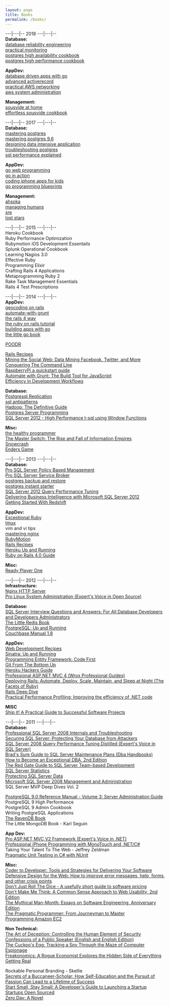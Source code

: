 ```yaml
---
layout: page
title: Books
permalink: /books/
---
```


---|---|-- 2018 ---|---|--  
**Database:**  
[database reliability engineering](https://shop.oreilly.com/product/0636920039761.do)  
[practical monitoring](https://www.amazon.com/Practical-Monitoring-Effective-Strategies-World/dp/1491957352/ref=sr_1_1?ie=UTF8&qid=1517808859&sr=8-1&keywords=practical+monitoring)  
[postgres high availability cookbook](https://www.packtpub.com/big-data-and-business-intelligence/postgresql-high-availability-cookbook-second-edition)  
[postgres high performance cookbook](https://www.packtpub.com/big-data-and-business-intelligence/postgresql-high-performance-cookbook)  
  
**AppDev:**  
[database driven apps with go](https://www.vividcortex.com/resources/the-ultimate-guide-to-building-database-driven-apps-with-go)    
[advanced activerecord](https://advancedactiverecord.com/)  
[practical AWS networking](https://www.packtpub.com/virtualization-and-cloud/practical-aws-networking)  
[aws system administration](https://www.amazon.com/AWS-System-Administration-Practices-Sysadmins/dp/1449342574/ref=sr_1_cc_1?s=aps&ie=UTF8&qid=1517809081&sr=1-1-catcorr&keywords=aws+system+administration+oreilly)  

**Management:**  
[sousvide at home](https://www.amazon.com/Sous-Vide-Home-Technique-Perfectly/dp/0399578064)  
[effortless sousvide cookbook](https://www.amazon.com/Effortless-Sous-Vide-Cookbook-Restaurant-Quality-ebook/dp/B078C9BNCF)  

---|---|-- 2017 ---|---|--  
**Database:**  
[mastering postgres](https://masteringpostgresql.com/)  
[mastering postgres 9.6](https://www.packtpub.com/big-data-and-business-intelligence/mastering-postgresql-96)  
[designing data intensive application](https://www.amazon.com/Designing-Data-Intensive-Applications-Reliable-Maintainable/dp/1449373321)  
[troubleshooting postgres](https://www.packtpub.com/big-data-and-business-intelligence/troubleshooting-postgresql)  
[sql performance explained](http://sql-performance-explained.com/)  

**AppDev:**  
[go web programming](https://www.amazon.com/Web-Programming-Sau-Sheong-Chang/dp/1617292567)  
[go in action](https://www.amazon.com/Go-Action-William-Kennedy/dp/1617291781)  
[coding iphone apps for kids](https://www.nostarch.com/iphoneappsforkids)  
[go programming blueprints](https://www.packtpub.com/application-development/go-programming-blueprints)  
  

**Management:**  
[ahsoka](https://smile.amazon.com/Star-Wars-Ahsoka-K-Johnston/dp/1484782313)  
[managing humans](https://www.amazon.com/Managing-Humans-Humorous-Software-Engineering/dp/1484221575/)  
[sre](https://www.amazon.com/Site-Reliability-Engineering-Production-Systems/dp/149192912X/)  
[lost stars](https://www.goodreads.com/book/show/25067046-lost-stars)
  

\---|\---|-- 2015 \---|\---|--  
Heroku Cookbook  
Ruby Performance Optimization  
Rubymotion iOS Development Essentails  
Splunk Operational Cookbook  
Learning Nagios 3.0  
Effective Ruby  
Programming Elixir  
Crafting Rails 4 Applications  
Metaprogramming Ruby 2  
Rake Task Management Essentials  
Rails 4 Test Prescriptions  


\---|\---|-- 2014 \---|\---|--  
**AppDev:**  
[geocoding on rails](https://gumroad.com/l/geocoding-on-rails)  
[automate-with-grunt](https://pragprog.com/book/bhgrunt/automate-with-grunt)  
[the rails 4 way](https://leanpub.com/tr4w)  
[the ruby on rails tutorial](https://www.railstutorial.org/)  
[building apps with go](https://codegangsta.gitbooks.io/building-web-apps-with-go/)  
[the little go book](https://openmymind.net/The-Little-Go-Book/)  
  
[POODR](https://www.amazon.com/Practical-Object-Oriented-Design-Ruby-Addison-Wesley/dp/0321721330)  

[Rails Recipes](https://pragprog.com/book/rr2/rails-recipes)  
<a href="https://www.amazon.com/gp/product/1449367615/ref=as_li_ss_tl?ie=UTF8&camp=1789&creative=390957&creativeASIN=1449367615&linkCode=as2&tag=data03c5-20">Mining the Social Web: Data Mining Facebook, Twitter, and More</a><img src="https://ir-na.amazon-adsystem.com/e/ir?t=data03c5-20&l=as2&o=1&a=1449367615" width="1" height="1" border="0" alt="" style="border:none !important; margin:0px !important;" />  
<a href="https://conqueringthecommandline.com/">Conquering The Command Line</a>  
<a href="https://pragprog.com/book/msraspi2/raspberry-pi-a-quick-start-guide">RaspberryPi a quickstart guide</a>  
<a href="https://pragprog.com/book/bhgrunt/automate-with-grunt">Automate with Grunt: The Build Tool for JavaScript</a>  
<a href="https://ebooks.codeship.io/efficiency-in-development-workflows-by-codeship">Efficiency in Development Workflows</a>  

**Database:**  
[Postgresql Replication](https://www.packtpub.com/big-data-and-business-intelligence/postgresql-replication)  
[sql antipatterns](https://pragprog.com/book/bksqla/sql-antipatterns)  
<a href="https://www.amazon.com/gp/product/B00BQ1Y9FY/ref=as_li_ss_tl?ie=UTF8&camp=1789&creative=390957&creativeASIN=B00BQ1Y9FY&linkCode=as2&tag=data03c5-20">Hadoop: The Definitive Guide</a><img src="https://ir-na.amazon-adsystem.com/e/ir?t=data03c5-20&l=as2&o=1&a=B00BQ1Y9FY" width="1" height="1" border="0" alt="" style="border:none !important; margin:0px !important;" />  
<a href="https://www.packtpub.com/postgresql-server-programming/book">Postgres Server Programming</a>  
<a href="https://www.amazon.com/Microsoft-High-Performance-Functions-Developer-Reference/dp/0735658366/ref=sr_1_sc_1?s=books&ie=UTF8&qid=1404531395&sr=1-1-spell&keywords=microsoft+sqlserver+2012+high+performance+t-sql">SQL Server 2012 - High Performance t-sql using Window Functions</a>  

**Misc:**  
[the healthy programmer](https://pragprog.com/book/jkthp/the-healthy-programmer)  
<a href="https://www.amazon.com/gp/product/0307390993/ref=as_li_ss_tl?ie=UTF8&camp=1789&creative=390957&creativeASIN=0307390993&linkCode=as2&tag=data03c5-20">The Master Switch: The Rise and Fall of Information Empires</a><img src="https://ir-na.amazon-adsystem.com/e/ir?t=data03c5-20&l=as2&o=1&a=0307390993" width="1" height="1" border="0" alt="" style="border:none !important; margin:0px !important;" />  
<a href="https://www.amazon.com/Snow-Crash-Bantam-Spectra-Book/dp/0553380958#">Snowcrash</a>  
<a href="https://www.amazon.com/Enders-Ender-Quintet-Orson-Scott/dp/0812550706/ref=sr_1_1?s=books&ie=UTF8&qid=1404674219&sr=1-1&keywords=enders+game">Enders Game</a>  

\---|\---|-- 2013 \---|\---|--  
**Database:**  
[Pro SQL Server Policy Based Management](https://www.amazon.com/Server-Policy-Based-Management-Experts-Voice/dp/1430229101/ref=sr_1_1?s=books&ie=UTF8&qid=1386655240&sr=1-1&keywords=policy+based+management)  
[Pro SQL Server Service Broker](https://www.amazon.com/Pro-Server-2008-Service-Broker/dp/1430243023/ref=sr_1_2?s=books&ie=UTF8&qid=1386655198&sr=1-2&keywords=service+broker)  
[postgres backup and restore](https://www.packtpub.com/how-to-postgresql-backup-and-restore/book)  
[postgres instant starter](https://www.packtpub.com/instant-postgresql-starter/book)  
[SQL Server 2012 Query Performance Tuning](https://www.amazon.com/Server-2012-Query-Performance-Tuning/dp/1430242035)  
[Delivering Business Intelligence with Microsoft SQL Server 2012](https://www.amazon.com/Delivering-Business-Intelligence-Microsoft-Server/dp/0071759387)  
[Getting Started With Redshift](https://www.amazon.com/Getting-Started-Amazon-Redshift-Stefan/dp/1782178082)  
  

**AppDev:**  
[Exceptional Ruby](https://pragprog.com/book/ager/exceptional-ruby)  
[tmux](https://pragprog.com/book/bhtmux/tmux)  
vim and vi tips  
[mastering nginx](https://www.amazon.com/Mastering-Nginx-Dimitri-Aivaliotis/dp/1849517444/ref=sr_1_1?ie=UTF8&qid=1371443557&sr=8-1&keywords=mastering+nginx)  
[RubyMotion](https://pragprog.com/book/carubym/rubymotion/)  
[Rails Recipes](https://pragprog.com/book/rr2/rails-recipes/)  
[Heroku Up and Running](https://www.amazon.com/gp/product/144934139X/ref=oh_details_o01_s00_i00?ie=UTF8&psc=1)  
[Ruby on Rails 4.0 Guide](https://www.amazon.com/Ruby-Rails-Guide-Stefan-Wintermeyer-ebook/dp/B00E25KVLW)  


**Misc:**  
[Ready Player One](https://www.amazon.com/Ready-Player-One-A-Novel/dp/0307887448/ref=sr_1_1?ie=UTF8&qid=1371443522&sr=8-1&keywords=ready+player+one)  

 \---|\---|-- 2012 \---|\---|--  
**Infrastructure:**  
[Nginx HTTP Server](https://www.amazon.com/gp/product/1849510865/ref=as_li_ss_tl?ie=UTF8&tag=data03c5-20&linkCode=as2&camp=1789&creative=390957&creativeASIN=1849510865)  
[Pro Linux System Administration (Expert's Voice in Open Source)](https://www.amazon.com/gp/product/1430219122/ref=as_li_ss_tl?ie=UTF8&tag=data03c5-20&linkCode=as2&camp=1789&creative=390957&creativeASIN=1430219122)
  

**Database:**  
[SQL Server Interview Questions and Answers: For All Database Developers and Developers Administrators](https://www.amazon.com/gp/product/B006H932IK/ref=as_li_ss_tl?ie=UTF8&tag=data03c5-20&linkCode=as2&camp=1789&creative=390957&creativeASIN=B006H932IK)  
[The Little Redis Book](https://openmymind.net/2012/1/23/The-Little-Redis-Book/)  
[PostgreSQL: Up and Running](https://www.amazon.com/gp/product/1449326331/ref=as_li_ss_tl?ie=UTF8&camp=1789&creative=390957&creativeASIN=1449326331&linkCode=as2&tag=data03c5-20)  
[Couchbase Manual 1.8](https://www.couchbase.com/docs/couchbase-manual-1.8/index.html)  

  
**AppDev:**  
[Web Development Recipes](https://www.amazon.com/gp/product/1934356832/ref=as_li_ss_tl?ie=UTF8&tag=data03c5-20&linkCode=as2&camp=1789&creative=390957&creativeASIN=1934356832)  
[Sinatra: Up and Running](https://www.amazon.com/gp/product/1449304230/ref=as_li_ss_tl?ie=UTF8&camp=1789&creative=390957&creativeASIN=1449304230&linkCode=as2&tag=data03c5-20)  
[Programming Entity Framework: Code First](https://www.amazon.com/gp/product/1449312942/ref=as_li_ss_tl?ie=UTF8&camp=1789&creative=390957&creativeASIN=1449312942&linkCode=as2&tag=data03c5-20)  
[Git From The Bottom Up](https://newartisans.com/2008/04/git-from-the-bottom-up/)  
[Heroku Hackers Guide](https://www.theherokuhackersguide.com/)  
[Professional ASP.NET MVC 4 (Wrox Professional Guides)](https://www.amazon.com/gp/product/111834846X/ref=as_li_ss_tl?ie=UTF8&camp=1789&creative=390957&creativeASIN=111834846X&linkCode=as2&tag=data03c5-20)  
[Deploying Rails: Automate, Deploy, Scale, Maintain, and Sleep at Night (The Facets of Ruby)](https://www.amazon.com/gp/product/1934356956/ref=as_li_ss_tl?ie=UTF8&camp=1789&creative=390957&creativeASIN=1934356956&linkCode=as2&tag=data03c5-20)  
[Rails Deep Dive](https://s3.amazonaws.com/sitepoint-ebooks/Rails_Deep_Dive.pdf?AWSAccessKeyId=1VXE8MPZ14ENBK220TG2&Expires=2060598700&Signature=NGsSwrnu5w8e8KuW24zXXspDMLE%3D)  
[Practical Performance Profiling: Improving the efficiency of .NET code](https://www.amazon.com/gp/product/1906434824/ref=as_li_ss_tl?ie=UTF8&camp=1789&creative=390957&creativeASIN=1906434824&linkCode=as2&tag=data03c5-20)  

 
**MISC**  
[Ship it! A Practical Guide to Successful Software Projects](https://www.amazon.com/gp/product/0974514047/ref=as_li_ss_tl?ie=UTF8&camp=1789&creative=390957&creativeASIN=0974514047&linkCode=as2&tag=data03c5-20)  
  
\---|\---|-- 2011 \---|\---|--  
**Database:**  
[Professional SQL Server 2008 Internals and Troubleshooting](https://www.amazon.com/gp/product/0470484284/ref=as_li_ss_tl?ie=UTF8&tag=data03c5-20&linkCode=as2&camp=217145&creative=399369&creativeASIN=0470484284)  
[Securing SQL Server: Protecting Your Database from Attackers](https://www.amazon.com/gp/product/1597496251/ref=as_li_ss_tl?ie=UTF8&tag=data03c5-20&linkCode=as2&camp=217145&creative=399373&creativeASIN=1597496251)  
[SQL Server 2008 Query Performance Tuning Distilled (Expert's Voice in SQL Server)](https://www.amazon.com/gp/product/1430219025/ref=as_li_ss_tl?ie=UTF8&tag=data03c5-20&linkCode=as2&camp=217145&creative=399369&creativeASIN=1430219025)  
[Brad's Sure Guide to SQL Server Maintenance Plans (Dba Handbooks)](https://www.amazon.com/gp/product/1906434344/ref=as_li_ss_tl?ie=UTF8&tag=data03c5-20&linkCode=as2&camp=217145&creative=399373&creativeASIN=1906434344)  
[How to Become an Exceptional DBA, 2nd Edition](https://www.amazon.com/gp/product/1906434239/ref=as_li_ss_tl?ie=UTF8&tag=data03c5-20&linkCode=as2&camp=217145&creative=399369&creativeASIN=1906434239)  
[The Red Gate Guide to SQL Server Team-based Development](https://www.amazon.com/gp/product/B004R1Q9GC/ref=as_li_ss_tl?ie=UTF8&tag=data03c5-20&linkCode=as2&camp=217145&creative=399373&creativeASIN=B004R1Q9GC)  
[SQL Server Statistics](https://www.red-gate.com/our-company/about/book-store/sql-server-statistics)  
[Protecting SQL Server Data](https://www.amazon.com/gp/product/1906434271/ref=as_li_ss_tl?ie=UTF8&tag=data03c5-20&linkCode=as2&camp=217145&creative=399369&creativeASIN=1906434271)  
[Microsoft SQL Server 2008 Management and Administration](https://www.amazon.com/gp/product/067233044X/ref=as_li_ss_tl?ie=UTF8&tag=data03c5-20&linkCode=as2&camp=217145&creative=399369&creativeASIN=067233044X)  
SQL Server MVP Deep Dives Vol. 2  
  

[PostgreSQL 9.0 Reference Manual - Volume 3: Server Administration Guide](https://www.amazon.com/gp/product/1906966079/ref=as_li_ss_tl?ie=UTF8&tag=data03c5-20&linkCode=as2&camp=217145&creative=399369&creativeASIN=1906966079)  
PostgreSQL 9 High Performance  
PostgreSQL 9 Admin Cookbook  
Writing PostgreSQL Applications  
[The RavenDB Book](https://ravendb.net/learn)  
The Little MongoDB Book - Karl Seguin  
  
**App Dev:**  
[Pro ASP.NET MVC V2 Framework (Expert's Voice in .NET)](https://www.amazon.com/gp/product/1430228865/ref=as_li_ss_tl?ie=UTF8&tag=data03c5-20&linkCode=as2&camp=217145&creative=399369&creativeASIN=1430228865)  
[Professional iPhone Programming with MonoTouch and .NET/C#](https://www.amazon.com/gp/product/047063782X/ref=as_li_ss_tl?ie=UTF8&tag=data03c5-20&linkCode=as2&camp=217145&creative=399369&creativeASIN=047063782X)  
Taking Your Talent To The Web - Jeffrey Zeldman  
[Pragmatic Unit Testing in C# with NUnit](https://www.amazon.com/gp/product/0977616673/ref=as_li_ss_tl?ie=UTF8&tag=data03c5-20&linkCode=as2&camp=1789&creative=390957&creativeASIN=0977616673)  

  
**Misc:**  
[Coder to Developer: Tools and Strategies for Delivering Your Software](https://www.amazon.com/gp/product/078214327X/ref=as_li_ss_tl?ie=UTF8&tag=data03c5-20&linkCode=as2&camp=217145&creative=399369&creativeASIN=078214327X)  
[Defensive Design for the Web: How to improve error messages, help, forms, and other crisis points](https://www.amazon.com/gp/product/073571410X/ref=as_li_ss_tl?ie=UTF8&tag=data03c5-20&linkCode=as2&camp=217145&creative=399369&creativeASIN=073571410X)  
[Don't Just Roll The Dice - A usefully short guide to software pricing](https://www.amazon.com/gp/product/1906434387/ref=as_li_ss_tl?ie=UTF8&tag=data03c5-20&linkCode=as2&camp=217145&creative=399369&creativeASIN=1906434387)  
[Don't Make Me Think: A Common Sense Approach to Web Usability, 2nd Edition](https://www.amazon.com/gp/product/0321344758/ref=as_li_ss_tl?ie=UTF8&tag=data03c5-20&linkCode=as2&camp=217145&creative=399369&creativeASIN=0321344758)  
[The Mythical Man-Month: Essays on Software Engineering, Anniversary Edition](https://www.amazon.com/gp/product/0201835959/ref=as_li_ss_tl?ie=UTF8&tag=data03c5-20&linkCode=as2&camp=217145&creative=399369&creativeASIN=0201835959)  
[The Pragmatic Programmer: From Journeyman to Master](https://www.amazon.com/gp/product/020161622X/ref=as_li_ss_tl?ie=UTF8&tag=data03c5-20&linkCode=as2&camp=217145&creative=399369&creativeASIN=020161622X)  
[Programming Amazon EC2](https://www.amazon.com/gp/product/1449393683/ref=as_li_ss_tl?ie=UTF8&tag=data03c5-20&linkCode=as2&camp=217145&creative=399373&creativeASIN=1449393683)  

  

**Non Technical:**  
[The Art of Deception: Controlling the Human Element of Security](https://www.amazon.com/gp/product/076454280X/ref=as_li_ss_tl?ie=UTF8&tag=data03c5-20&linkCode=as2&camp=217145&creative=399369&creativeASIN=076454280X)  
[Confessions of a Public Speaker (English and English Edition)](https://www.amazon.com/gp/product/1449301959/ref=as_li_ss_tl?ie=UTF8&tag=data03c5-20&linkCode=as2&camp=217145&creative=399369&creativeASIN=1449301959)  
[The Cuckoo's Egg: Tracking a Spy Through the Maze of Computer Espionage](https://www.amazon.com/gp/product/1416507787/ref=as_li_ss_tl?ie=UTF8&tag=data03c5-20&linkCode=as2&camp=217145&creative=399369&creativeASIN=1416507787)  
[Freakonomics: A Rogue Economist Explores the Hidden Side of Everything](https://www.amazon.com/gp/product/0060731338/ref=as_li_ss_tl?ie=UTF8&tag=data03c5-20&linkCode=as2&camp=217145&creative=399369&creativeASIN=0060731338)  
[Getting Real](https://gettingreal.37signals.com/index.php)   
  
  
Rockable Personal Branding - Skellie  
[Secrets of a Buccaneer-Scholar: How Self-Education and the Pursuit of Passion Can Lead to a Lifetime of Success](https://www.amazon.com/gp/product/B003IWYG2A/ref=as_li_ss_tl?ie=UTF8&tag=data03c5-20&linkCode=as2&camp=217145&creative=399369&creativeASIN=B003IWYG2A)  
[Start Small, Stay Small: A Developer's Guide to Launching a Startup](https://www.amazon.com/gp/product/B003YH9MMI/ref=as_li_ss_tl?ie=UTF8&tag=data03c5-20&linkCode=as2&camp=217145&creative=399373&creativeASIN=B003YH9MMI)  
[Startups Open Sourced](https://www.amazon.com/gp/product/B004ZULMR6/ref=as_li_ss_tl?ie=UTF8&tag=data03c5-20&linkCode=as2&camp=217145&creative=399373&creativeASIN=B004ZULMR6)  
[Zero Day: A Novel](https://www.amazon.com/gp/product/031261246X/ref=as_li_ss_tl?ie=UTF8&tag=data03c5-20&linkCode=as2&camp=217145&creative=399369&creativeASIN=031261246X)  
